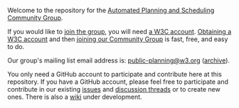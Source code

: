 Welcome to the repository for the [Automated Planning and Scheduling Community Group](https://www.w3.org/community/planning/).

If you would like to [join the group](https://www.w3.org/community/planning/join), you will need [a W3C account](https://www.w3.org/accounts/request). [Obtaining a W3C account](https://www.w3.org/accounts/request) and then [joining our Community Group](https://www.w3.org/community/planning/join) is fast, free, and easy to do.

Our group's mailing list email address is: [public-planning@w3.org](mailto:public-planning@w3.org) ([archive](https://lists.w3.org/Archives/Public/public-planning/)).

You only need a GitHub account to participate and contribute here at this repository. If you have a GitHub account, please feel free to participate and contribute in our existing [issues](https://github.com/w3c-cg/planning/issues) and [discussion threads](https://github.com/w3c-cg/planning/discussions) or to create new ones. There is also a [wiki](https://github.com/w3c-cg/planning/wiki) under development.
